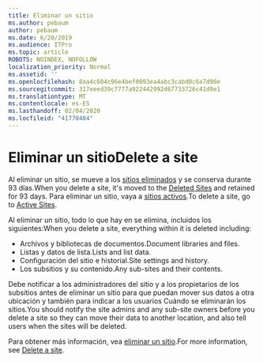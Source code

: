 ```yaml
---
title: Eliminar un sitio
ms.author: pebaum
author: pebaum
ms.date: 6/20/2019
ms.audience: ITPro
ms.topic: article
ROBOTS: NOINDEX, NOFOLLOW
localization_priority: Normal
ms.assetid: ''
ms.openlocfilehash: 8aa4c604c96e4bef0093ea4abc3cabd0c6a7d90e
ms.sourcegitcommit: 317eeed39c7777a922442992d67733726c41d9e1
ms.translationtype: MT
ms.contentlocale: es-ES
ms.lasthandoff: 02/04/2020
ms.locfileid: "41770404"
---
```

# <a name="delete-a-site"></a><span data-ttu-id="62421-102">Eliminar un sitio</span><span class="sxs-lookup"><span data-stu-id="62421-102">Delete a site</span></span>

<span data-ttu-id="62421-103">Al eliminar un sitio, se mueve a los [sitios eliminados](https://admin.microsoft.com/sharepoint) y se conserva durante 93 días.</span><span class="sxs-lookup"><span data-stu-id="62421-103">When you delete a site, it's moved to the [Deleted Sites](https://admin.microsoft.com/sharepoint) and retained for 93 days.</span></span> <span data-ttu-id="62421-104">Para eliminar un sitio, vaya a [sitios activos](https://admin.microsoft.com/sharepoint?page=sitemanagement&modern=true).</span><span class="sxs-lookup"><span data-stu-id="62421-104">To delete a site, go to [Active Sites](https://admin.microsoft.com/sharepoint?page=sitemanagement&modern=true).</span></span> 

<span data-ttu-id="62421-105">Al eliminar un sitio, todo lo que hay en se elimina, incluidos los siguientes:</span><span class="sxs-lookup"><span data-stu-id="62421-105">When you delete a site, everything within it is deleted including:</span></span>

- <span data-ttu-id="62421-106">Archivos y bibliotecas de documentos.</span><span class="sxs-lookup"><span data-stu-id="62421-106">Document libraries and files.</span></span>
- <span data-ttu-id="62421-107">Listas y datos de lista.</span><span class="sxs-lookup"><span data-stu-id="62421-107">Lists and list data.</span></span>
- <span data-ttu-id="62421-108">Configuración del sitio e historial.</span><span class="sxs-lookup"><span data-stu-id="62421-108">Site settings and history.</span></span>
- <span data-ttu-id="62421-109">Los subsitios y su contenido.</span><span class="sxs-lookup"><span data-stu-id="62421-109">Any sub-sites and their contents.</span></span>

<span data-ttu-id="62421-110">Debe notificar a los administradores del sitio y a los propietarios de los subsitios antes de eliminar un sitio para que puedan mover sus datos a otra ubicación y también para indicar a los usuarios Cuándo se eliminarán los sitios.</span><span class="sxs-lookup"><span data-stu-id="62421-110">You should notify the site admins and any sub-site owners before you delete a site so they can move their data to another location, and also tell users when the sites will be deleted.</span></span>

<span data-ttu-id="62421-111">Para obtener más información, vea [eliminar un sitio](https://docs.microsoft.com/sharepoint/delete-site-collection).</span><span class="sxs-lookup"><span data-stu-id="62421-111">For more information, see [Delete a site](https://docs.microsoft.com/sharepoint/delete-site-collection).</span></span>
